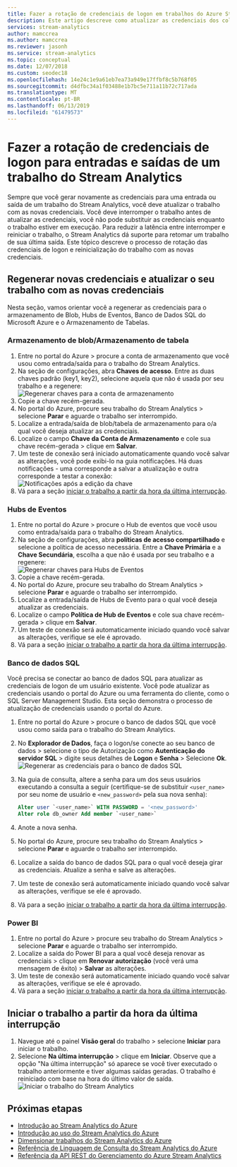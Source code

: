 ```yaml
---
title: Fazer a rotação de credenciais de logon em trabalhos do Azure Stream Analytics
description: Este artigo descreve como atualizar as credenciais dos coletores de entrada e saída em trabalhos do Azure Stream Analytics.
services: stream-analytics
author: mamccrea
ms.author: mamccrea
ms.reviewer: jasonh
ms.service: stream-analytics
ms.topic: conceptual
ms.date: 12/07/2018
ms.custom: seodec18
ms.openlocfilehash: 14e24c1e9a61eb7ea73a949e17ffbf8c5b768f05
ms.sourcegitcommit: d4dfbc34a1f03488e1b7bc5e711a11b72c717ada
ms.translationtype: MT
ms.contentlocale: pt-BR
ms.lasthandoff: 06/13/2019
ms.locfileid: "61479573"
---
```

# <a name="rotate-login-credentials-for-inputs-and-outputs-of-a-stream-analytics-job"></a>Fazer a rotação de credenciais de logon para entradas e saídas de um trabalho do Stream Analytics

Sempre que você gerar novamente as credenciais para uma entrada ou saída de um trabalho do Stream Analytics, você deve atualizar o trabalho com as novas credenciais. Você deve interromper o trabalho antes de atualizar as credenciais, você não pode substituir as credenciais enquanto o trabalho estiver em execução. Para reduzir a latência entre interromper e reiniciar o trabalho, o Stream Analytics dá suporte para retomar um trabalho de sua última saída. Este tópico descreve o processo de rotação das credenciais de logon e reinicialização do trabalho com as novas credenciais.

## <a name="regenerate-new-credentials-and-update-your-job-with-the-new-credentials"></a>Regenerar novas credenciais e atualizar o seu trabalho com as novas credenciais 

Nesta seção, vamos orientar você a regenerar as credenciais para o armazenamento de Blob, Hubs de Eventos, Banco de Dados SQL do Microsoft Azure e o Armazenamento de Tabelas. 

### <a name="blob-storagetable-storage"></a>Armazenamento de blob/Armazenamento de tabela
1. Entre no portal do Azure > procure a conta de armazenamento que você usou como entrada/saída para o trabalho do Stream Analytics.    
2. Na seção de configurações, abra **Chaves de acesso**. Entre as duas chaves padrão (key1, key2), selecione aquela que não é usada por seu trabalho e a regenere:  
   ![Regenerar chaves para a conta de armazenamento](media/stream-analytics-login-credentials-inputs-outputs/regenerate-storage-keys.png)
3. Copie a chave recém-gerada.    
4. No portal do Azure, procure seu trabalho do Stream Analytics > selecione **Parar** e aguarde o trabalho ser interrompido.    
5. Localize a entrada/saída de blob/tabela de armazenamento para o/a qual você deseja atualizar as credenciais.    
6. Localize o campo **Chave da Conta de Armazenamento** e cole sua chave recém-gerada > clique em **Salvar**.    
7. Um teste de conexão será iniciado automaticamente quando você salvar as alterações, você pode exibi-lo na guia notificações. Há duas notificações - uma corresponde a salvar a atualização e outra corresponde a testar a conexão:  
   ![Notificações após a edição da chave](media/stream-analytics-login-credentials-inputs-outputs/edited-key-notifications.png)
8. Vá para a seção [iniciar o trabalho a partir da hora da última interrupção](#start-your-job-from-the-last-stopped-time).

### <a name="event-hubs"></a>Hubs de Eventos

1. Entre no portal do Azure > procure o Hub de eventos que você usou como entrada/saída para o trabalho do Stream Analytics.    
2. Na seção de configurações, abra **políticas de acesso compartilhado** e selecione a política de acesso necessária. Entre a **Chave Primária** e a **Chave Secundária**, escolha a que não é usada por seu trabalho e a regenere:  
   ![Regenerar chaves para Hubs de Eventos](media/stream-analytics-login-credentials-inputs-outputs/regenerate-event-hub-keys.png)
3. Copie a chave recém-gerada.    
4. No portal do Azure, procure seu trabalho do Stream Analytics > selecione **Parar** e aguarde o trabalho ser interrompido.    
5. Localize a entrada/saída de Hubs de Evento para o qual você deseja atualizar as credenciais.    
6. Localize o campo **Política de Hub de Eventos** e cole sua chave recém-gerada > clique em **Salvar**.    
7. Um teste de conexão será automaticamente iniciado quando você salvar as alterações, verifique se ele é aprovado.    
8. Vá para a seção [iniciar o trabalho a partir da hora da última interrupção](#start-your-job-from-the-last-stopped-time).

### <a name="sql-database"></a>Banco de dados SQL

Você precisa se conectar ao banco de dados SQL para atualizar as credenciais de logon de um usuário existente. Você pode atualizar as credenciais usando o portal do Azure ou uma ferramenta do cliente, como o SQL Server Management Studio. Esta seção demonstra o processo de atualização de credenciais usando o portal do Azure.

1. Entre no portal do Azure > procure o banco de dados SQL que você usou como saída para o trabalho do Stream Analytics.    
2. No **Explorador de Dados**, faça o logon/se conecte ao seu banco de dados > selecione o tipo de Autorização como **Autenticação do servidor SQL** > digite seus detalhes de **Logon** e  **Senha** > Selecione **Ok**.  
   ![Regenerar as credenciais para o banco de dados SQL](media/stream-analytics-login-credentials-inputs-outputs/regenerate-sql-credentials.png)

3. Na guia de consulta, altere a senha para um dos seus usuários executando a consulta a seguir (certifique-se de substituir `<user_name>` por seu nome de usuário e `<new_password>` pela sua nova senha):  

   ```SQL
   Alter user `<user_name>` WITH PASSWORD = '<new_password>'
   Alter role db_owner Add member `<user_name>`
   ```

4. Anote a nova senha.    
5. No portal do Azure, procure seu trabalho do Stream Analytics > selecione **Parar** e aguarde o trabalho ser interrompido.    
6. Localize a saída do banco de dados SQL para o qual você deseja girar as credenciais. Atualize a senha e salve as alterações.    
7. Um teste de conexão será automaticamente iniciado quando você salvar as alterações, verifique se ele é aprovado.    
8. Vá para a seção [iniciar o trabalho a partir da hora da última interrupção](#start-your-job-from-the-last-stopped-time).

### <a name="power-bi"></a>Power BI
1. Entre no portal do Azure > procure seu trabalho do Stream Analytics > selecione **Parar** e aguarde o trabalho ser interrompido.    
2. Localize a saída do Power BI para a qual você deseja renovar as credenciais > clique em **Renovar autorização** (você verá uma mensagem de êxito) > **Salvar** as alterações.    
3. Um teste de conexão será automaticamente iniciado quando você salvar as alterações, verifique se ele é aprovado.    
4. Vá para a seção [iniciar o trabalho a partir da hora da última interrupção](#start-your-job-from-the-last-stopped-time).

## <a name="start-your-job-from-the-last-stopped-time"></a>Iniciar o trabalho a partir da hora da última interrupção

1. Navegue até o painel **Visão geral** do trabalho > selecione **Iniciar** para iniciar o trabalho.    
2. Selecione **Na última interrupção** > clique em **Iniciar**. Observe que a opção "Na última interrupção" só aparece se você tiver executado o trabalho anteriormente e tiver algumas saídas geradas. O trabalho é reiniciado com base na hora do último valor de saída.
   ![Iniciar o trabalho do Stream Analytics](media/stream-analytics-login-credentials-inputs-outputs/start-stream-analytics-job.png)

## <a name="next-steps"></a>Próximas etapas
* [Introdução ao Stream Analytics do Azure](stream-analytics-introduction.md)
* [Introdução ao uso do Stream Analytics do Azure](stream-analytics-real-time-fraud-detection.md)
* [Dimensionar trabalhos do Stream Analytics do Azure](stream-analytics-scale-jobs.md)
* [Referência de Linguagem de Consulta do Stream Analytics do Azure](https://msdn.microsoft.com/library/azure/dn834998.aspx)
* [Referência da API REST do Gerenciamento do Azure Stream Analytics](https://msdn.microsoft.com/library/azure/dn835031.aspx)
